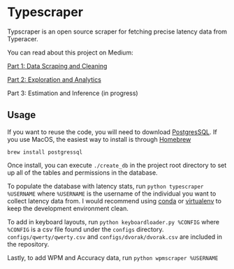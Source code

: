 # Typescraper

Typscraper is an open source scraper for fetching precise latency data from Typeracer.

You can read about this project on Medium:

[Part 1: Data Scraping and Cleaning](https://medium.com/@jarryxiao/data-mining-typeracer-part-1-b32817e65b03)

[Part 2: Exploration and Analytics](https://medium.com/@jarryxiao/data-mining-typeracer-part-2-5bfd0726f87e)

Part 3: Estimation and Inference (in progress)

## Usage

If you want to reuse the code, you will need to download [PostgresSQL](https://www.postgresql.org/download/). If you use MacOS, the easiest way to install is through [Homebrew](https://brew.sh/)

`brew install postgressql`

Once install, you can execute `./create_db` in the project root directory to set up all of the tables and permissions in the database.

To populate the database with latency stats, run `python typescraper %USERNAME` where `%USERNAME` is the username of the individual you want to collect latency data from. I would recommend using [conda](https://docs.conda.io/projects/conda/en/latest/user-guide/install/) or [virtualenv](https://virtualenv.pypa.io/en/latest/) to keep the development environment clean.

To add in keyboard layouts, run `python keyboardloader.py %CONFIG` where `%CONFIG` is a csv file found under the `configs` directory. `configs/qwerty/qwerty.csv` and `configs/dvorak/dvorak.csv` are included in the repository.

Lastly, to add WPM and Accuracy data, run `python wpmscraper %USERNAME`
